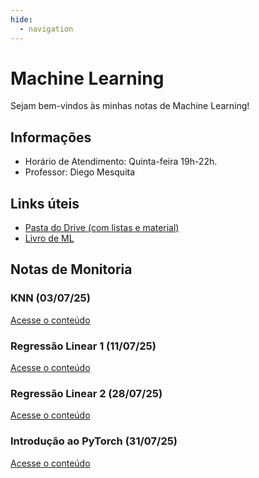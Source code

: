 ```yaml
---
hide:
  - navigation
---
```


# Machine Learning

Sejam bem-vindos às minhas notas de Machine Learning! 

## Informações

- Horário de Atendimento: Quinta-feira 19h-22h.
- Professor: Diego Mesquita

## Links úteis

- [Pasta do Drive (com listas e material)](https://drive.google.com/drive/folders/1MdcA2zX-rS9LilIsIKd-Rx6ZihdID3cq?usp=share_link)
- [Livro de ML](https://www.cs.uoi.gr/~arly/courses/ml/tmp/Bishop_book.pdf)

## Notas de Monitoria

### KNN (03/07/25)
[Acesse o conteúdo](https://github.com/adamesalles/edu/tree/main/resources/2025/ml/03-07/knn.py)

### Regressão Linear 1 (11/07/25)
[Acesse o conteúdo](https://github.com/adamesalles/edu/tree/main/resources/2025/ml/11-07/lr.py)

### Regressão Linear 2 (28/07/25)
[Acesse o conteúdo](https://github.com/adamesalles/edu/tree/main/resources/2025/ml/28-07/lmc.py)

### Introdução ao PyTorch (31/07/25)
[Acesse o conteúdo](https://github.com/adamesalles/edu/tree/main/resources/2025/ml/31-07/intro-pytorch.py)
